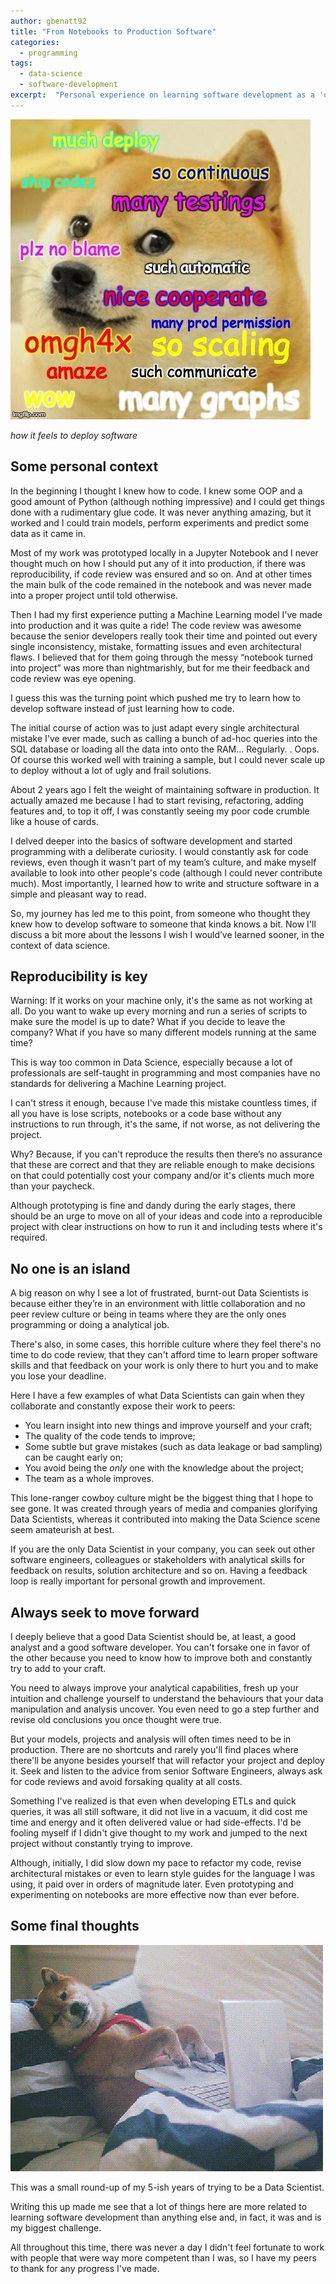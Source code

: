```yaml
---
author: gbenatt92
title: "From Notebooks to Production Software"
categories:
  - programming
tags:
  - data-science
  - software-development
excerpt:  "Personal experience on learning software development as a 'data scientist'."
---
```


![how it feels to deploy software](/images/posts/doge_production.png)

*how it feels to deploy software*


## Some personal context

In the beginning I thought I knew how to code. I knew some OOP and a good amount of Python (although nothing impressive) and I could get things done with a rudimentary glue code. It was never anything amazing, but it worked and I could train models, perform experiments and predict some data as it came in.

Most of my work was prototyped locally in a Jupyter Notebook and I never thought much on how I should put any of it into production, if there was reproducibility, if code review was ensured and so on. And at other times the main bulk of the code remained in the notebook and was never made into a proper project until told otherwise.

Then I had my first experience putting a Machine Learning model I've made into production and it was quite a ride! The code review was awesome because the senior developers really took their time and pointed out every single inconsistency, mistake, formatting issues and even architectural flaws. I believed that for them going through the messy “notebook turned into project” was more than nightmarishly, but for me their feedback and code review was eye opening.

I guess this was the turning point which pushed me try to learn how to develop software instead of just learning how to code.

The initial course of action was to just adapt every single architectural mistake I've ever made, such as calling a bunch of ad-hoc queries into the SQL database or loading all the data into onto the RAM... Regularly. . Oops. Of course this worked well with training a sample, but I could never scale up to deploy without a lot of ugly and frail solutions.

About 2 years ago I felt the weight of maintaining software in production. It actually amazed me because I had to start revising, refactoring, adding features and, to top it off, I was constantly seeing my poor code crumble like a house of cards.

I delved deeper into the basics of software development and started programming with a deliberate curiosity. I would constantly ask for code reviews, even though it wasn't part of my team’s culture, and make myself available to look into other people's code (although I could never contribute much). Most importantly, I learned how to write and structure software in a simple and pleasant way to read.

So, my journey has led me to this point, from someone who thought they knew how to develop software to someone that kinda knows a bit. Now I'll discuss a bit more about the lessons I wish I would’ve learned sooner, in the context of data science.

## Reproducibility is key

Warning: If it works on your machine only, it's the same as not working at all. Do you want to wake up every morning and run a series of scripts to make sure the model is up to date? What if you decide to leave the company? What if you have so many different models running at the same time?

This is way too common in Data Science, especially because a lot of professionals are self-taught in programming and most companies have no standards for delivering a Machine Learning project.

I can't stress it enough, because I've made this mistake countless times, if all you have is lose scripts, notebooks or a code base without any instructions to run through, it's the same, if not worse, as not delivering the project.

Why? Because, if you can't reproduce the results then there’s no assurance that  these are correct and that they are reliable enough to make decisions on that could potentially cost your company and/or it's clients much more than your paycheck.

Although prototyping is fine and dandy during the early stages, there should be an urge to move on all of your ideas and code into a reproducible project with clear instructions on how to run it and including tests where it's required.

## No one is an island

A big reason on why I see a lot of frustrated, burnt-out Data Scientists is because either they’re  in an environment with little collaboration and no peer review culture or being in teams where they are the only ones programming or doing a analytical job.

There's also, in some cases, this horrible culture where they feel there's no time to do code review, that they can't afford time to learn proper software skills and that feedback on your work is only there to hurt you and to make you lose your deadline.

Here I have a few examples of what Data Scientists can gain when they collaborate and constantly expose their work to peers:

* You learn insight into new things and improve yourself and your craft;
* The quality of the code tends to improve;
* Some subtle but grave mistakes (such as data leakage or bad sampling) can be caught early on;
* You avoid being the *only* one with the knowledge about the project;
* The team as a whole improves.

This lone-ranger cowboy culture might be the biggest thing that I hope to see gone. It was created through years of media and companies glorifying Data Scientists, whereas it contributed into making the Data Science scene seem amateurish at best.

If you are the only Data Scientist in your company, you can seek out other software engineers, colleagues or stakeholders with analytical skills for feedback on results, solution architecture and so on. Having a feedback loop is really important for personal growth and improvement.

## Always seek to move forward

I deeply believe that a good Data Scientist should be, at least, a good analyst and a good software developer. You can't forsake one in favor of the other because you need to know how to improve both and constantly try to add to your craft.

You need to always improve your analytical capabilities, fresh up your intuition and challenge yourself to understand the behaviours that your data manipulation and analysis uncover. You even need to go a step further and revise old conclusions you once thought were true.

But your models, projects and analysis will often times need to be in production. There are no shortcuts and rarely you'll find places where there'll be anyone besides yourself that will refactor your project and deploy it. Seek and listen to the advice from senior Software Engineers, always ask for code reviews and avoid forsaking quality at all costs.

Something I've realized is that even when developing ETLs and quick queries, it was all still software, it did not live in a vacuum, it did cost me time and energy and it often delivered value or had side-effects. I'd be fooling myself if I didn't give thought to my work and jumped to the next project without constantly trying to improve.

Although, initially, I did slow down my pace to refactor my code, revise architectural mistakes or even to learn style guides for the language I was using, it paid over in orders of magnitude later. Even prototyping and experimenting on notebooks are more effective now than ever before.

## Some final thoughts

![me at work](/images/posts/doge_programmer.gif)

This was a small round-up of my 5-ish years of trying to be a Data Scientist.

Writing this up made me see that a lot of things here are more related to learning software development than anything else and, in fact, it was and is my biggest challenge.

All throughout this time, there was never a day I didn't feel fortunate to work with people that were way more competent than I was, so I have my peers to thank for any progress I've made.

